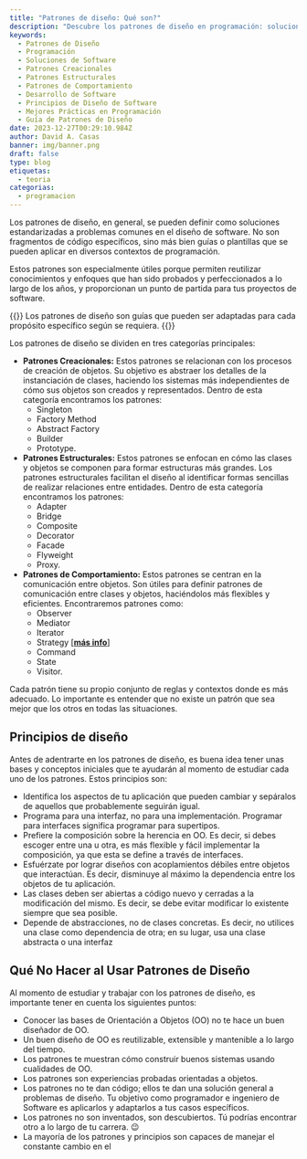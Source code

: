 ```yaml
---
title: "Patrones de diseño: Qué son?"
description: "Descubre los patrones de diseño en programación: soluciones clave para retos de software, categorías principales y principios para desarrolladores"
keywords:
  - Patrones de Diseño
  - Programación
  - Soluciones de Software
  - Patrones Creacionales
  - Patrones Estructurales
  - Patrones de Comportamiento
  - Desarrollo de Software
  - Principios de Diseño de Software
  - Mejores Prácticas en Programación
  - Guía de Patrones de Diseño
date: 2023-12-27T00:29:10.984Z
author: David A. Casas
banner: img/banner.png
draft: false
type: blog
etiquetas:
  - teoria
categorias:
  - programacion
---
```


Los patrones de diseño, en general, se pueden definir como soluciones estandarizadas a problemas comunes en el diseño de software. No son fragmentos de código específicos, sino más bien guías o plantillas que se pueden aplicar en diversos contextos de programación.

Estos patrones son especialmente útiles porque permiten reutilizar conocimientos y enfoques que han sido probados y perfeccionados a lo largo de los años, y proporcionan un punto de partida para tus proyectos de software.

{{<callout>}}
Los patrones de diseño son guías que pueden ser adaptadas para cada propósito específico según se requiera.
{{</callout>}}

Los patrones de diseño se dividen en tres categorías principales:

- **Patrones Creacionales:** Estos patrones se relacionan con los procesos de creación de objetos. Su objetivo es abstraer los detalles de la instanciación de clases, haciendo los sistemas más independientes de cómo sus objetos son creados y representados. Dentro de esta categoría encontramos los patrones:
  - Singleton
  - Factory Method
  - Abstract Factory
  - Builder
  - Prototype.
- **Patrones Estructurales:** Estos patrones se enfocan en cómo las clases y objetos se componen para formar estructuras más grandes. Los patrones estructurales facilitan el diseño al identificar formas sencillas de realizar relaciones entre entidades. Dentro de esta categoría encontramos los patrones:
  - Adapter
  - Bridge
  - Composite
  - Decorator
  - Facade
  - Flyweight
  - Proxy.
- **Patrones de Comportamiento:** Estos patrones se centran en la comunicación entre objetos. Son útiles para definir patrones de comunicación entre clases y objetos, haciéndolos más flexibles y eficientes. Encontraremos patrones como:
  - Observer
  - Mediator
  - Iterator
  - Strategy [[**más info**](/blog/patrones-de-diseño-estrategia)]
  - Command
  - State
  - Visitor.

Cada patrón tiene su propio conjunto de reglas y contextos donde es más adecuado. Lo importante es entender que no existe un patrón que sea mejor que los otros en todas las situaciones.

## Principios de diseño

Antes de adentrarte en los patrones de diseño, es buena idea tener unas bases y conceptos iniciales que te ayudarán al momento de estudiar cada uno de los patrones. Estos principios son:

- Identifica los aspectos de tu aplicación que pueden cambiar y sepáralos de aquellos que probablemente seguirán igual.
- Programa para una interfaz, no para una implementación. Programar para interfaces significa programar para supertipos.
- Prefiere la composición sobre la herencia en OO. Es decir, si debes escoger entre una u otra, es más flexible y fácil implementar la composición, ya que esta se define a través de interfaces.
- Esfuérzate por lograr diseños con acoplamientos débiles entre objetos que interactúan. Es decir, disminuye al máximo la dependencia entre los objetos de tu aplicación.
- Las clases deben ser abiertas a código nuevo y cerradas a la modificación del mismo. Es decir, se debe evitar modificar lo existente siempre que sea posible.
- Depende de abstracciones, no de clases concretas. Es decir, no utilices una clase como dependencia de otra; en su lugar, usa una clase abstracta o una interfaz

## Qué No Hacer al Usar Patrones de Diseño

Al momento de estudiar y trabajar con los patrones de diseño, es importante tener en cuenta los siguientes puntos:

- Conocer las bases de Orientación a Objetos (OO) no te hace un buen diseñador de OO.
- Un buen diseño de OO es reutilizable, extensible y mantenible a lo largo del tiempo.
- Los patrones te muestran cómo construir buenos sistemas usando cualidades de OO.
- Los patrones son experiencias probadas orientadas a objetos.
- Los patrones no te dan código; ellos te dan una solución general a problemas de diseño. Tu objetivo como programador e ingeniero de Software es aplicarlos y adaptarlos a tus casos específicos.
- Los patrones no son inventados, son descubiertos. Tú podrías encontrar otro a lo largo de tu carrera. 😉
- La mayoría de los patrones y principios son capaces de manejar el constante cambio en el
